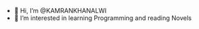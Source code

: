 - 👋 Hi, I’m @KAMRANKHANALWI
- 👀 I’m interested in learning Programming and reading Novels



<!---
KAMRANKHANALWI/KAMRANKHANALWI is a ✨ special ✨ repository because its `README.md` (this file) appears on your GitHub profile.
You can click the Preview link to take a look at your changes.
--->

